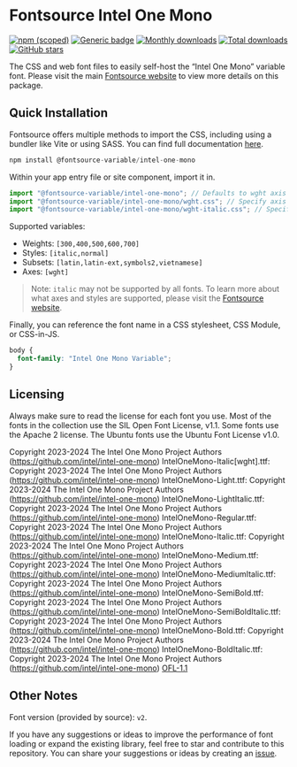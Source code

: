# Fontsource Intel One Mono

[![npm (scoped)](https://img.shields.io/npm/v/@fontsource-variable/intel-one-mono?color=brightgreen)](https://www.npmjs.com/package/@fontsource-variable/intel-one-mono) [![Generic badge](https://img.shields.io/badge/fontsource-passing-brightgreen)](https://github.com/fontsource/fontsource) [![Monthly downloads](https://badgen.net/npm/dm/@fontsource-variable/intel-one-mono)](https://github.com/fontsource/fontsource) [![Total downloads](https://badgen.net/npm/dt/@fontsource-variable/intel-one-mono)](https://github.com/fontsource/fontsource) [![GitHub stars](https://img.shields.io/github/stars/fontsource/fontsource.svg?style=social&label=Star)](https://github.com/fontsource/fontsource/stargazers)

The CSS and web font files to easily self-host the “Intel One Mono” variable font. Please visit the main [Fontsource website](https://fontsource.org/fonts/intel-one-mono) to view more details on this package.

## Quick Installation

Fontsource offers multiple methods to import the CSS, including using a bundler like Vite or using SASS. You can find full documentation [here](https://fontsource.org/docs/getting-started/introduction).

```javascript
npm install @fontsource-variable/intel-one-mono
```

Within your app entry file or site component, import it in.

```javascript
import "@fontsource-variable/intel-one-mono"; // Defaults to wght axis
import "@fontsource-variable/intel-one-mono/wght.css"; // Specify axis
import "@fontsource-variable/intel-one-mono/wght-italic.css"; // Specify axis and style
```

Supported variables:
- Weights: `[300,400,500,600,700]`
- Styles: `[italic,normal]`
- Subsets: `[latin,latin-ext,symbols2,vietnamese]`
- Axes: `[wght]`

> Note: `italic` may not be supported by all fonts. To learn more about what axes and styles are supported, please visit the [Fontsource website](https://fontsource.org/fonts/intel-one-mono).

Finally, you can reference the font name in a CSS stylesheet, CSS Module, or CSS-in-JS.

```css
body {
  font-family: "Intel One Mono Variable";
}
```

## Licensing
Always make sure to read the license for each font you use. Most of the fonts in the collection use the SIL Open Font License, v1.1. Some fonts use the Apache 2 license. The Ubuntu fonts use the Ubuntu Font License v1.0.

Copyright 2023-2024 The Intel One Mono Project Authors (https://github.com/intel/intel-one-mono) IntelOneMono-Italic[wght].ttf: Copyright 2023-2024 The Intel One Mono Project Authors (https://github.com/intel/intel-one-mono) IntelOneMono-Light.ttf: Copyright 2023-2024 The Intel One Mono Project Authors (https://github.com/intel/intel-one-mono) IntelOneMono-LightItalic.ttf: Copyright 2023-2024 The Intel One Mono Project Authors (https://github.com/intel/intel-one-mono) IntelOneMono-Regular.ttf: Copyright 2023-2024 The Intel One Mono Project Authors (https://github.com/intel/intel-one-mono) IntelOneMono-Italic.ttf: Copyright 2023-2024 The Intel One Mono Project Authors (https://github.com/intel/intel-one-mono) IntelOneMono-Medium.ttf: Copyright 2023-2024 The Intel One Mono Project Authors (https://github.com/intel/intel-one-mono) IntelOneMono-MediumItalic.ttf: Copyright 2023-2024 The Intel One Mono Project Authors (https://github.com/intel/intel-one-mono) IntelOneMono-SemiBold.ttf: Copyright 2023-2024 The Intel One Mono Project Authors (https://github.com/intel/intel-one-mono) IntelOneMono-SemiBoldItalic.ttf: Copyright 2023-2024 The Intel One Mono Project Authors (https://github.com/intel/intel-one-mono) IntelOneMono-Bold.ttf: Copyright 2023-2024 The Intel One Mono Project Authors (https://github.com/intel/intel-one-mono) IntelOneMono-BoldItalic.ttf: Copyright 2023-2024 The Intel One Mono Project Authors (https://github.com/intel/intel-one-mono)
[OFL-1.1](https://openfontlicense.org)

## Other Notes
Font version (provided by source): `v2`.

If you have any suggestions or ideas to improve the performance of font loading or expand the existing library, feel free to star and contribute to this repository. You can share your suggestions or ideas by creating an [issue](https://github.com/fontsource/fontsource/issues).
